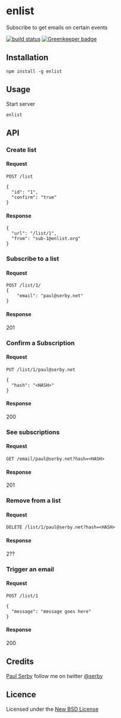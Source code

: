 # enlist

Subscribe to get emails on certain events

[![build status](https://secure.travis-ci.org/serby/enlist.png)](http://travis-ci.org/serby/enlist) [![Greenkeeper badge](https://badges.greenkeeper.io/serby/enlist.svg)](https://greenkeeper.io/)

## Installation

    npm install -g enlist

## Usage

Start server

    enlist

## API

### Create list

#### Request

    POST /list

    {
      "id": "1",
      "confirm": "true"
    }

#### Response

    {
      "url": "/list/1",
      "from": "sub-1@enlist.org"
    }

### Subscribe to a list

#### Request

    POST /list/1/
    {
        "email": "paul@serby.net"
    }

#### Response
201

### Confirm a Subscription

#### Request

    PUT /list/1/paul@serby.net

    {
      "hash": "<HASH>"
    }

#### Response
200

### See subscriptions

#### Request

    GET /email/paul@serby.net?hash=<HASH>

#### Response
201

### Remove from a list

#### Request

    DELETE /list/1/paul@serby.net?hash=<HASH>

#### Response
2??

### Trigger an email

#### Request

    POST /list/1

    {
      "message": "message goes here"
    }

#### Response
200

## Credits
[Paul Serby](https://github.com/serby/) follow me on twitter [@serby](http://twitter.com/serby)

## Licence
Licensed under the [New BSD License](http://opensource.org/licenses/bsd-license.php)
